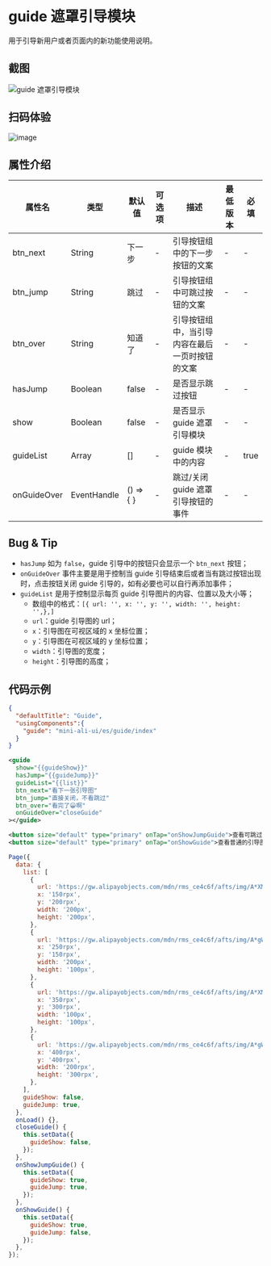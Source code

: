 # guide 遮罩引导模块

用于引导新用户或者页面内的新功能使用说明。

## 截图
![guide 遮罩引导模块](https://gw.alipayobjects.com/mdn/rms_ce4c6f/afts/img/A*SuBkQbcbr7AAAAAAAAAAAABkARQnAQ)

## 扫码体验

![image](http://mdn.alipayobjects.com/afts/img/A*k-ugTaw0qaQAAAAAAAAAAABkAa8wAA/original?bz=openpt_doc&t=bgQvrbZfDias9tqx7Di5TQAAAABkMK8AAAAA)



## 属性介绍
| 属性名 | 类型 | 默认值 | 可选项 | 描述 | 最低版本 | 必填 |
| ---- | ---- | ---- | ---- | ---- | ---- | ---- |
| btn_next | String | 下一步 | - | 引导按钮组中的下一步按钮的文案 | - | - |
| btn_jump | String | 跳过 | - | 引导按钮组中可跳过按钮的文案 | - | - |
| btn_over | String | 知道了 | - | 引导按钮组中，当引导内容在最后一页时按钮的文案 | - | - |
| hasJump | Boolean | false | - | 是否显示跳过按钮 | - | - |
| show | Boolean | false | - | 是否显示 guide 遮罩引导模块 | - | - |
| guideList | Array | [] | - | guide 模块中的内容 | - | true |
| onGuideOver | EventHandle | () => { } | - | 跳过/关闭 guide 遮罩引导按钮的事件 | - | - |

## Bug & Tip
* `hasJump` 如为 `false`，guide 引导中的按钮只会显示一个 `btn_next` 按钮；
* `onGuideOver` 事件主要是用于控制当 guide 引导结束后或者当有跳过按钮出现时，点击按钮关闭 guide 引导的，如有必要也可以自行再添加事件；
* `guideList` 是用于控制显示每页 guide 引导图片的内容、位置以及大小等；
  * 数组中的格式：`[{ url: '', x: '', y: '', width: '', height: '',},]`
  * `url`：guide 引导图的 url；
  * `x`：引导图在可视区域的 x 坐标位置；
  * `y`：引导图在可视区域的 y 坐标位置；
  * `width`：引导图的宽度；
  * `height`：引导图的高度；

## 代码示例
```json
{
  "defaultTitle": "Guide",
  "usingComponents":{
    "guide": "mini-ali-ui/es/guide/index"
  }
}
```
```xml
<guide
  show="{{guideShow}}"
  hasJump="{{guideJump}}"
  guideList="{{list}}"
  btn_next="看下一张引导图"
  btn_jump="直接关闭，不看跳过"
  btn_over="看完了😀啊"
  onGuideOver="closeGuide"
></guide>

<button size="default" type="primary" onTap="onShowJumpGuide">查看可跳过的引导图</button>
<button size="default" type="primary" onTap="onShowGuide">查看普通的引导图</button>
```
```javascript
Page({
  data: {
    list: [
      {
        url: 'https://gw.alipayobjects.com/mdn/rms_ce4c6f/afts/img/A*XMCgSYx3f50AAAAAAAAAAABkARQnAQ',
        x: '150rpx',
        y: '200rpx',
        width: '200px',
        height: '200px',
      },
      {
        url: 'https://gw.alipayobjects.com/mdn/rms_ce4c6f/afts/img/A*gWo-TLFGp38AAAAAAAAAAABkARQnAQ',
        x: '250rpx',
        y: '150rpx',
        width: '200px',
        height: '100px',
      },
      {
        url: 'https://gw.alipayobjects.com/mdn/rms_ce4c6f/afts/img/A*XMCgSYx3f50AAAAAAAAAAABkARQnAQ',
        x: '350rpx',
        y: '300rpx',
        width: '100px',
        height: '100px',
      },
      {
        url: 'https://gw.alipayobjects.com/mdn/rms_ce4c6f/afts/img/A*gWo-TLFGp38AAAAAAAAAAABkARQnAQ',
        x: '400rpx',
        y: '400rpx',
        width: '200rpx',
        height: '300rpx',
      },
    ],
    guideShow: false,
    guideJump: true,
  },
  onLoad() {},
  closeGuide() {
    this.setData({
      guideShow: false,
    });
  },
  onShowJumpGuide() {
    this.setData({
      guideShow: true,
      guideJump: true,
    });
  },
  onShowGuide() {
    this.setData({
      guideShow: true,
      guideJump: false,
    });
  },
});
```